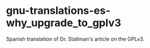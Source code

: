 # gnu-translations-es-why_upgrade_to_gplv3
Spanish translation of Dr. Stallman's article on the GPLv3.
